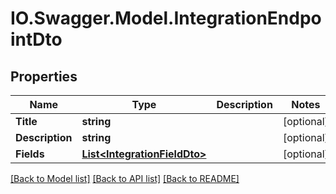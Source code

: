 # IO.Swagger.Model.IntegrationEndpointDto
## Properties

Name | Type | Description | Notes
------------ | ------------- | ------------- | -------------
**Title** | **string** |  | [optional] 
**Description** | **string** |  | [optional] 
**Fields** | [**List&lt;IntegrationFieldDto&gt;**](IntegrationFieldDto.md) |  | [optional] 

[[Back to Model list]](../README.md#documentation-for-models) [[Back to API list]](../README.md#documentation-for-api-endpoints) [[Back to README]](../README.md)

